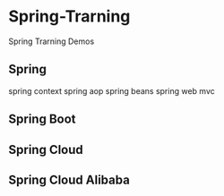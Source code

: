 # Spring-Trarning
Spring Trarning Demos

## Spring 
spring context
spring aop
spring beans
spring web mvc

## Spring Boot

## Spring Cloud 

## Spring Cloud Alibaba

